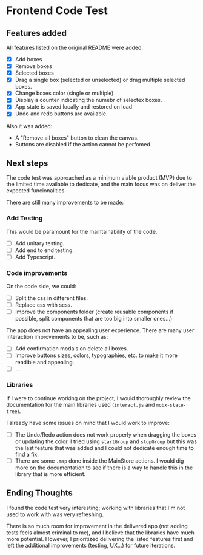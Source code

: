 # Frontend Code Test

## Features added

All features listed on the original README were added.

- [x] Add boxes
- [x] Remove boxes
- [x] Selected boxes
- [x] Drag a single box (selected or unselected) or drag multiple selected boxes.  
- [x] Change boxes color (single or multiple)
- [x] Display a counter indicating the numebr of selectex boxes.
- [x] App state is saved locally and restored on load.
- [x] Undo and redo buttons are available.

Also it was added:

- A "Remove all boxes" button to clean the canvas.
- Buttons are disabled if the action cannot be perfomed.

## Next steps

The code test was approached as a minimum viable product (MVP) due to the limited time available to dedicate, and the main focus was on deliver the expected funcionalities.

There are still many improvements to be made:

### Add Testing

This would be paramount for the maintainability of the code.

- [ ] Add unitary testing.
- [ ] Add end to end testing.
- [ ] Add Typescript.

### Code improvements

On the code side, we could:

- [ ] Split the css in different files.
- [ ] Replace css with scss.
- [ ] Improve the components folder (create reusable components if possible, split components that are too big into smaller ones...)

The app does not have an appealing user experience. There are many user interaction improvements to be, such as:

- [ ] Add confirmation modals on delete all boxes.
- [ ] Improve buttons sizes, colors, typographies, etc. to make it more readible and appealing.
- [ ] ...

### Libraries

If I were to continue working on the project, I would thoroughly review the documentation for the main libraries used (`interact.js` and `mobx-state-tree`).

I already have some issues on mind that I would work to improve:

- [ ] The Undo/Redo action does not work properly when dragging the boxes or updating the color. I tried using `startGroup` and `stopGroup` but this was the last feature that was added and I could not dedicate enough time to find a fix.
- [ ] There are some `.map` done inside the MainStore actions. I would dig more on the documentation to see if there is a way to handle this in the library that is more efficient.

## Ending Thoughts

I found the code test very interesting; working with libraries that I'm not used to work with was very refreshing.

There is so much room for improvement in the delivered app (not adding tests feels almost criminal to me), and I believe that the libraries have much more potential. However, I prioritized delivering the listed features first and left the additional improvements (testing, UX...) for future iterations.
